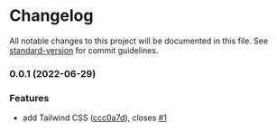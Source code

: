# Changelog

All notable changes to this project will be documented in this file. See [standard-version](https://github.com/conventional-changelog/standard-version) for commit guidelines.

### 0.0.1 (2022-06-29)


### Features

* add Tailwind CSS ([ccc0a7d](https://github.com/kricsi14/lunch/commit/ccc0a7dec4e37b5eef1070061853e8aa3728983d)), closes [#1](https://github.com/kricsi14/lunch/issues/1)
